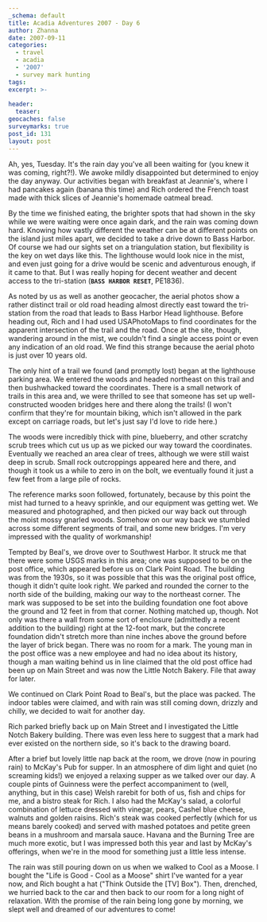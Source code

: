 ```yaml
---
_schema: default
title: Acadia Adventures 2007 - Day 6
author: Zhanna
date: 2007-09-11
categories:
  - travel
  - acadia
  - '2007'
  - survey mark hunting
tags:
excerpt: >- 
  
header:
  teaser:
geocaches: false
surveymarks: true
post_id: 131
layout: post
---
```


Ah, yes, Tuesday.  It's the rain day you've all been waiting for (you knew it was coming, right?!).  We awoke mildly disappointed but determined to enjoy the day anyway.  Our activities began with breakfast at Jeannie's, where I had pancakes again (banana this time) and Rich ordered the French toast made with thick slices of Jeannie's homemade oatmeal bread.  

By the time we finished eating, the brighter spots that had shown in the sky while we were waiting were once again dark, and the rain was coming down hard.  Knowing how vastly different the weather can be at different points on the island just miles apart, we decided to take a drive down to Bass Harbor.  Of course we had our sights set on a triangulation station, but flexibility is the key on wet days like this.  The lighthouse would look nice in the mist, and even just going for a drive would be scenic and adventurous enough, if it came to that.  But I was really hoping for decent weather and decent access to the tri-station (**`BASS HARBOR RESET`**, PE1836).

As noted by us as well as another geocacher, the aerial photos show a rather distinct trail or old road heading almost directly east toward the tri-station from the road that leads to Bass Harbor Head lighthouse.  Before heading out, Rich and I had used USAPhotoMaps to find coordinates for the apparent intersection of the trail and the road.  Once at the site, though, wandering around in the mist, we couldn't find a single access point or even any indication of an old road.  We find this strange because the aerial photo is just over 10 years old.  

The only hint of a trail we found (and promptly lost) began at the lighthouse parking area.  We entered the woods and headed northeast on this trail and then bushwhacked toward the coordinates.  There is a small network of trails in this area and, we were thrilled to see that someone has set up well-constructed wooden bridges here and there along the trails!  (I won't confirm that they're for mountain biking, which isn't allowed in the park except on carriage roads, but let's just say I'd love to ride here.)    

The woods were incredibly thick with pine, blueberry, and other scratchy scrub trees which cut us up as we picked our way toward the coordinates.  Eventually we reached an area clear of trees, although we were still waist deep in scrub.  Small rock outcroppings appeared here and there, and though it took us a while to zero in on the bolt, we eventually found it just a few feet from a large pile of rocks.  

The reference marks soon followed, fortunately, because by this point the mist had turned to a heavy sprinkle, and our equipment was getting wet.  We measured and photographed, and then picked our way back out through the moist mossy gnarled woods.  Somehow on our way back we stumbled across some different segments of trail, and some new bridges.  I'm very impressed with the quality of workmanship!

Tempted by Beal's, we drove over to Southwest Harbor.  It struck me that there were some USGS marks in this area; one was supposed to be on the post office, which appeared before us on Clark Point Road.  The building was from the 1930s, so it was possible that this was the original post office, though it didn't quite look right.  We parked and rounded the corner to the north side of the building, making our way to the northeast corner.  The mark was supposed to be set into the building foundation one foot above the ground and 12 feet in from that corner.  Nothing matched up, though.  Not only was there a wall from some sort of enclosure (admittedly a recent addition to the building) right at the 12-foot mark, but the concrete foundation didn't stretch more than nine inches above the ground before the layer of brick began.  There was no room for a mark.  The young man in the post office was a new employee and had no idea about its history, though a man waiting behind us in line claimed that the old post office had been up on Main Street and was now the Little Notch Bakery.  File that away for later.

We continued on Clark Point Road to Beal's, but the place was packed.  The indoor tables were claimed, and with rain was still coming down, drizzly and chilly, we decided to wait for another day.  

Rich parked briefly back up on Main Street and I investigated the Little Notch Bakery building.  There was even less here to suggest that a mark had ever existed on the northern side, so it's back to the drawing board.

After a brief but lovely little nap back at the room, we drove (now in pouring rain) to McKay's Pub for supper.  In an atmosphere of dim light and quiet (no screaming kids!) we enjoyed a relaxing supper as we talked over our day.  A couple pints of Guinness were the perfect accompaniment to (well, anything, but in this case) Welsh rarebit for both of us, fish and chips for me, and a bistro steak for Rich.  I also had the McKay's salad, a colorful combination of lettuce dressed with vinegar, pears, Cashel blue cheese, walnuts and golden raisins.  Rich's steak was cooked perfectly (which for us means barely cooked) and served with mashed potatoes and petite green beans in a mushroom and marsala sauce.  Havana and the Burning Tree are much more exotic, but I was impressed both this year and last by McKay's offerings, when we're in the mood for something just a little less intense.

The rain was still pouring down on us when we walked to Cool as a Moose.  I bought the "Life is Good - Cool as a Moose" shirt I've wanted for a year now, and Rich bought a hat ("Think Outside the [TV] Box").  Then, drenched, we hurried back to the car and then back to our room for a long night of relaxation.  With the promise of the rain being long gone by morning, we slept well and dreamed of our adventures to come!



